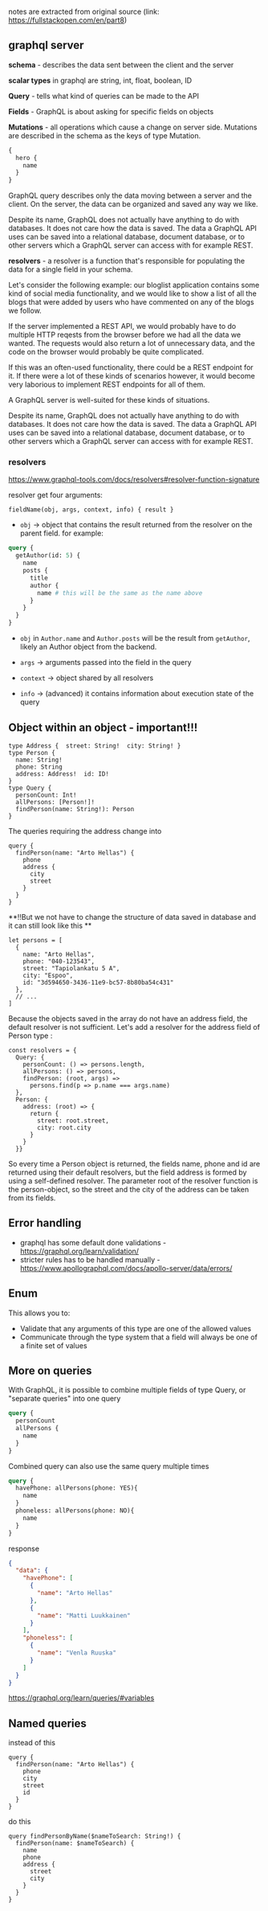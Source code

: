 notes are extracted from original source (link: https://fullstackopen.com/en/part8)

## graphql server

**schema** - describes the data sent between the client and the server

**scalar types** in graphql are string, int, float, boolean, ID


**Query** - tells what kind of queries can be made to the API

**Fields** - GraphQL is about asking for specific fields on objects

**Mutations** - all operations which cause a change on server side. Mutations are described in the schema as the keys of type Mutation.

```javascript
{
  hero {
    name
  }
}
```

GraphQL query describes only the data moving between a server and the client. On the server, the data can be organized and saved any way we like.

Despite its name, GraphQL does not actually have anything to do with databases. It does not care how the data is saved. The data a GraphQL API uses can be saved into a relational database, document database, or to other servers which a GraphQL server can access with for example REST.

**resolvers** - a resolver is a function that's responsible for populating the data for a single field in your schema.


Let's consider the following example: our bloglist application contains some kind of social media functionality, and we would like to show a list of all the blogs that were added by users who have commented on any of the blogs we follow.

If the server implemented a REST API, we would probably have to do multiple HTTP reqests from the browser before we had all the data we wanted. The requests would also return a lot of unnecessary data, and the code on the browser would probably be quite complicated.

If this was an often-used functionality, there could be a REST endpoint for it. If there were a lot of these kinds of scenarios however, it would become very laborious to implement REST endpoints for all of them. 

A GraphQL server is well-suited for these kinds of situations. 

Despite its name, GraphQL does not actually have anything to do with databases. It does not care how the data is saved. The data a GraphQL API uses can be saved into a relational database, document database, or to other servers which a GraphQL server can access with for example REST.


### resolvers

https://www.graphql-tools.com/docs/resolvers#resolver-function-signature

resolver get four arguments:

`fieldName(obj, args, context, info) { result }` 

- `obj` -> object that contains the result returned from the resolver on the parent field.
for example:

```graphql
query {
  getAuthor(id: 5) {
    name
    posts {
      title
      author {
        name # this will be the same as the name above
      }
    }
  }
}
```
- `obj` in `Author.name` and `Author.posts` will be the result from `getAuthor`, likely an Author object from the backend.

- `args` -> arguments passed into the field in the query
- `context` -> object shared by all resolvers
- `info` -> (advanced) it contains information about execution state of the query


## Object within an object - important!!!

```
type Address {  street: String!  city: String! }
type Person {
  name: String!
  phone: String
  address: Address!  id: ID!
}
type Query {
  personCount: Int!
  allPersons: [Person!]!
  findPerson(name: String!): Person
}
```
The queries requiring the address change into
```
query {
  findPerson(name: "Arto Hellas") {
    phone 
    address {
      city 
      street
    }
  }
}
```
**!!But we not have to change the structure of data saved in database and it can still look like this **

```
let persons = [
  {
    name: "Arto Hellas",
    phone: "040-123543",
    street: "Tapiolankatu 5 A",
    city: "Espoo",
    id: "3d594650-3436-11e9-bc57-8b80ba54c431"
  },
  // ...
]
```

Because the objects saved in the array do not have an address field, the default resolver is not sufficient. Let's add a resolver for the address field of Person type : 

```
const resolvers = {
  Query: {
    personCount: () => persons.length,
    allPersons: () => persons,
    findPerson: (root, args) =>
      persons.find(p => p.name === args.name)
  },
  Person: {    
    address: (root) => {      
      return {    
        street: root.street,   
        city: root.city 
      } 
    }
  }}
```

So every time a Person object is returned, the fields name, phone and id are returned using their default resolvers, but the field address is formed by using a self-defined resolver. The parameter root of the resolver function is the person-object, so the street and the city of the address can be taken from its fields.

## Error handling

- graphql has some default done validations - https://graphql.org/learn/validation/
- stricter rules has to be handled manually  - https://www.apollographql.com/docs/apollo-server/data/errors/

## Enum

 This allows you to:

  - Validate that any arguments of this type are one of the allowed values
  - Communicate through the type system that a field will always be one of a finite set of values

## More on queries

With GraphQL, it is possible to combine multiple fields of type Query, or "separate queries" into one query

```graphql
query {
  personCount
  allPersons {
    name
  }
}
```

Combined query can also use the same query multiple times

```graphql
query {
  havePhone: allPersons(phone: YES){
    name
  }
  phoneless: allPersons(phone: NO){
    name
  }
}
```

response

```json
{
  "data": {
    "havePhone": [
      {
        "name": "Arto Hellas"
      },
      {
        "name": "Matti Luukkainen"
      }
    ],
    "phoneless": [
      {
        "name": "Venla Ruuska"
      }
    ]
  }
}
```

https://graphql.org/learn/queries/#variables

## Named queries 
instead of this
```
query {
  findPerson(name: "Arto Hellas") {
    phone 
    city 
    street
    id
  }
}
```
do this
```
query findPersonByName($nameToSearch: String!) {
  findPerson(name: $nameToSearch) {
    name
    phone 
    address {
      street
      city
    }
  }
}
```